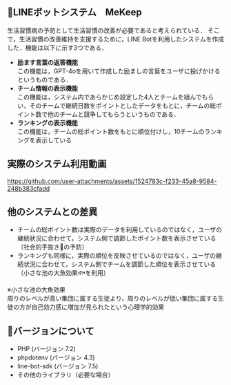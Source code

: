 ## 👑LINEボットシステム　MeKeep

 生活習慣病の予防として生活習慣の改善が必要であると考えられている．
 そこで，生活習慣の改善維持を支援するために，LINE Botを利用したシステムを作成した．機能は以下に示す3つである．
 
- **励ます言葉の返答機能**\
  この機能は，GPT-4oを用いて作成した励ましの言葉をユーザに投げかけるというものである．
- **チーム情報の表示機能**\
  この機能は，システム内であらかじめ設定した4人とチームを組んでもらい，そのチームで継続日数をポイントとしたデータをもとに，チームの総ポイント数で他のチームと競争してもらうというものである．
- **ランキングの表示機能**\
  この機能は，チームの総ポイント数をもとに順位付けし，10チームのランキングを表示している

## 実際のシステム利用動画
https://github.com/user-attachments/assets/1524783c-f233-45a8-9584-248b383cfadd


## 他のシステムとの差異

- チームの総ポイント数は実際のデータを利用しているのではなく，ユーザの継続状況に合わせて，システム側で調節したポイント数を表示させている（社会的手抜き🥱の予防）
- ランキングも同様に，実際の順位を反映させているのではなく，ユーザの継続状況に合わせて，システム側でチームを調節した順位を表示させている（小さな池の大魚効果🐟を利用）
  
※小さな池の大魚効果\
周りのレベルが高い集団に属する生徒より，周りのレベルが低い集団に属する生徒の方が自己効力感に増加が見られたという心理学的効果

## 📌バージョンについて

- PHP (バージョン 7.2)
- phpdotenv (バージョン 4.3)
- line-bot-sdk (バージョン 7.5)
- その他のライブラリ（必要な場合）
